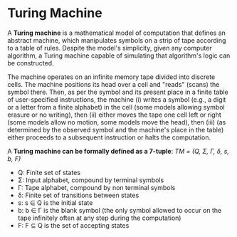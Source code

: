 # Turing Machine

A **Turing machine** is a mathematical model of computation that defines an abstract machine, which manipulates symbols on a strip of tape according to a table of rules. Despite the model's simplicity, given any computer algorithm, a Turing machine capable of simulating that algorithm's logic can be constructed.

The machine operates on an infinite memory tape divided into discrete cells. The machine positions its head over a cell and "reads" (scans) the symbol there. Then, as per the symbol and its present place in a finite table of user-specified instructions, the machine (i) writes a symbol (e.g., a digit or a letter from a finite alphabet) in the cell (some models allowing symbol erasure or no writing), then (ii) either moves the tape one cell left or right (some models allow no motion, some models move the head), then (iii) (as determined by the observed symbol and the machine's place in the table) either proceeds to a subsequent instruction or halts the computation.

A **Turing machine can be formally defined as a 7-tuple**:
*TM = (Q, Σ, Γ, δ, s, b, F)*
* Q: Finite set of states
* Σ: Input alphabet, compound by terminal symbols
* Γ: Tape alphabet, compound by non terminal symbols
* δ: Finite set of transitions between states
* s: s ∈ Q is the initial state
* b: b ∈ Γ is the blank symbol (the only symbol allowed to occur on the tape infinitely often at any step during the computation)
* F: F ⊆ Q is the set of accepting states